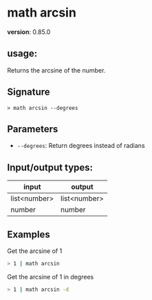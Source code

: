 # math arcsin

**version**: 0.85.0

## **usage**:

Returns the arcsine of the number.

## Signature

`> math arcsin --degrees`

## Parameters

- `--degrees`: Return degrees instead of radians

## Input/output types:

| input          | output         |
| -------------- | -------------- |
| list\<number\> | list\<number\> |
| number         | number         |

## Examples

Get the arcsine of 1

```bash
> 1 | math arcsin
```

Get the arcsine of 1 in degrees

```bash
> 1 | math arcsin -d
```
